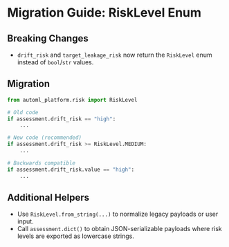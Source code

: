 # Migration Guide: RiskLevel Enum

## Breaking Changes
- `drift_risk` and `target_leakage_risk` now return the `RiskLevel` enum instead of `bool`/`str` values.

## Migration
```python
from automl_platform.risk import RiskLevel

# Old code
if assessment.drift_risk == "high":
    ...

# New code (recommended)
if assessment.drift_risk >= RiskLevel.MEDIUM:
    ...

# Backwards compatible
if assessment.drift_risk.value == "high":
    ...
```

## Additional Helpers
- Use `RiskLevel.from_string(...)` to normalize legacy payloads or user input.
- Call `assessment.dict()` to obtain JSON-serializable payloads where risk levels are exported as lowercase strings.
